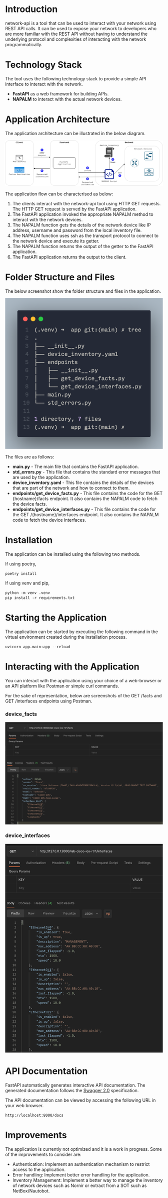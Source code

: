 # Introduction

network-api is a tool that can be used to interact with your network using REST API calls.
It can be used to expose your network to developers who are more familiar with the REST API
without having to understand the underlying protocol and complexities of interacting with the network programmatically.

# Technology Stack

The tool uses the following technology stack to provide a simple API interface to interact with the network.

- **FastAPI** as a web framework for building APIs.
- **NAPALM** to interact with the actual network devices.

# Application Architecture

The application architecture can be illustrated in the below diagram.

![alt text](images/architecture.png)

The application flow can be characterised as below:

1. The clients interact with the network-api tool using HTTP GET requests. The HTTP GET request is served by the FastAPI application.
2. The FastAPI application invoked the appropriate NAPALM method to interact with the network devices.
3. The NAPALM function gets the details of the network device like IP address, username and password from the local inventory file.
4. The NAPALM function uses ssh as the transport protocol to connect to the network device and execute its getter.
5. The NAPALM function returns the output of the getter to the FastAPI application.
6. The FastAPI application returns the output to the client.

# Folder Structure and Files

The below screenshot show the folder structure and files in the application.

![alt text](images/folder_structure.png)

The files are as follows:

- **main.py** - The main file that contains the FastAPI application.
- **std_errors.py** - This file that contains the standard error messages that are used by the application.
- **device_inventory.yaml** - This file contains the details of the devices that are part of the network and how to connect to them.
- **endpoints/get_device_facts.py** - This file contains the code for the GET {hostname}/facts endpoint. It also contains the
  NAPALM code to fetch the device facts.
- **endpoints/get_device_interfaces.py** - This file contains the code for the GET /{hostname}/interfaces endpoint. It also contains the
  NAPALM code to fetch the device interfaces.

# Installation

The application can be installed using the following two methods.

If using poetry,

```
poetry install
```

If using venv and pip,

```
python -m venv .venv
pip install -r requirements.txt
```

# Starting the Application

The application can be started by executing the following command in the virtual
environment created during the installation process.

```
uvicorn app.main:app --reload
```

# Interacting with the Application

You can interact with the application using your choice of a web-browser or an API platform like Postman or simple curl commands.

For the sake of representation, below are screenshots of the GET /facts and GET /interfaces endpoints using Postman.

### device_facts

![alt text](images/postman_device_facts.png)

### device_interfaces

![alt text](images/postman_device_interfaces.png)

# API Documentation

FastAPI automatically generates interactive API documentation. The generated documentation follows the [Swagger 2.0](https://swagger.io/specification/) specification.

The API documentation can be viewed by accessing the following URL in your web browser.

```
http://localhost:8000/docs
```

# Improvements

The application is currently not optimized and it is a work in progress.
Some of the improvements to consider are:

- Authentication: Implement an authentication mechanism to restrict access to the application.
- Error handling: Implement better error handling for the application.
- Inventory Management: Implement a better way to manage the inventory of network devices such as Nornir or extract from a SOT such as NetBox/Nautobot.
